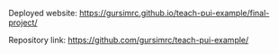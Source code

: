 Deployed website: https://gursimrc.github.io/teach-pui-example/final-project/

Repository link:  https://github.com/gursimrc/teach-pui-example/
